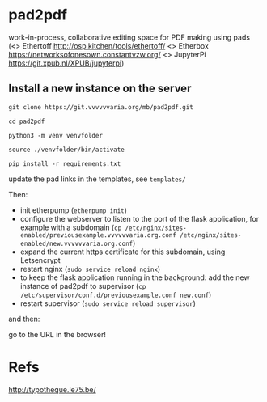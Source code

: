 # pad2pdf 

work-in-process, collaborative editing space for PDF making using pads (<> Ethertoff http://osp.kitchen/tools/ethertoff/ <> Etherbox https://networksofonesown.constantvzw.org/ <> JupyterPi https://git.xpub.nl/XPUB/jupyterpi)

## Install a new instance on the server

`git clone https://git.vvvvvvaria.org/mb/pad2pdf.git`

`cd pad2pdf`

`python3 -m venv venvfolder`

`source ./venvfolder/bin/activate`

`pip install -r requirements.txt`

update the pad links in the templates, see `templates/`

Then: 

* init etherpump (`etherpump init`)
* configure the webserver to listen to the port of the flask application, for example with a subdomain (`cp /etc/nginx/sites-enabled/previousexample.vvvvvvaria.org.conf /etc/nginx/sites-enabled/new.vvvvvvaria.org.conf`)
* expand the current https certificate for this subdomain, using Letsencrypt 
* restart nginx (`sudo service reload nginx`)
* to keep the flask application running in the background: add the new instance of pad2pdf to supervisor (`cp /etc/supervisor/conf.d/previousexample.conf new.conf`)
* restart supervisor (`sudo service reload supervisor`)

and then:

go to the URL in the browser!

# Refs

http://typotheque.le75.be/